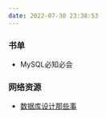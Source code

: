 ```yaml
---
date: 2022-07-30 23:38:53
---
```



### 书单
- MySQL必知必会

### 网络资源
- [数据库设计那些事](https://m.imooc.com/learn/117)